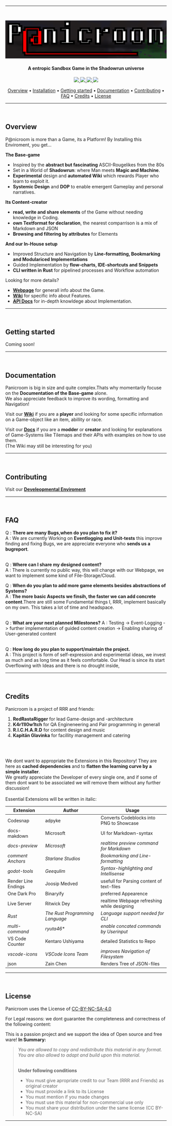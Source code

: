 
 

---
<br>

![P@tnicroom](Assets/Title.png)

<h4 align="center">A entropic Sandbox Game in the Shadowrun universe</h4>

<p align="center">
    <a href="https://godotengine.org/download/windows">
    <img src="https://img.shields.io/badge/Godot-478CBF?style=for-the-badge&logo=GodotEngine&logoColor=white">
    <a href="https://github.com/Daniel-RRR/Patnic-IDE">
    <img src="https://img.shields.io/badge/Visual_Studio_Code-0078D4?style=for-the-badge&logo=visual%20studio%20code&logoColor=white">
    <a href="https://daniel-rrr.github.io">
    <img src="https://img.shields.io/badge/website-003366?style=for-the-badge&logoColor=white">
    <a href="https://daniel-rrr.github.io/docs">
    <img src="https://readthedocs.org/projects/pip/badge/?version=latest&style=for-the-badge">
</p> 



<p align="center">
    <a href="#Overview">Overview</a> •
    <a href="#Installation">Installation</a> •
    <a href="#Getting started">Getting started</a> •
    <a href="#Documentation">Documentation</a> •
    <a href="#contributing">Contributing</a> •
    <a href="#FAQ">FAQ</a> •
    <a href="#credits">Credits</a> •
    <a href="#License">License</a>
</p>


---
<br>


## Overview
P@nicroom is more than a Game, its a Platform! By Installing this Enviroment, you get...

**The Base-game**
* Inspired by the **abstract but fascinating** ASCII-Rougelikes from the 80s
* Set in a World of **Shadowrun**: where Man meets **Magic and Machine**.
* **Experimental** design and **automated Wiki** which rewards Player who learn to exploit it.
* **Systemic Design** and **DOP** to enable emergent Gameplay and personal narratives.

**Its Content-creator**
* **read, write and share elements** of the Game without needing knowledge in Coding.
* **own Textformat for declaration**, the nearest comparrison is a mix of Markdown and JSON
* **Browsing and filtering by attributes** for Elements

**And our In-House setup**
* Improved Structure and Navigation by **Line-formatting, Bookmarking and Modulariced Implementations**
* Guided Implementation by  **flow-charts, IDE-shortcuts and Snippets**
* **CLI written in Rust** for pipelined processes and Workflow automation




Looking for more details?
* [**Webpage**](https://daniel-rrr.github.io) for generall info about the Game.
* [**Wiki**](https://daniel-rrr.github.io/wiki.html) for specific info about Features.
* [**API Docs**](https://daniel-rrr.github.io/docs.html) for in-depth knowldege about Implementation.


---
<br>



## Getting started
Coming soon!



---
<br>


## Documentation
Panicroom is big in size and quite complex.Thats why momentarily focuse on the **Documentation of the Base-game** alone.  
We also appreciate feedback to improve its wording, formatting and Navigation!

Visit our [**Wiki**](https://daniel-rrr.github.io/wiki.html) if you are a **player** and looking for some specific information on a Game-object like an item, abillity or race.

Visit our [**Docs**](https://daniel-rrr.github.io/docs.html) if you are a **modder** or **creator** and looking for explanations of Game-Systems like Tilemaps and their APIs with examples on how to use them.  
(The Wiki may still be interesting for you)



---
<br>


## Contributing
Visit our [**Develeopmental Enviroment**](https://github.com/Daniel-RRR/Patnic-IDE)


---
<br>


## FAQ
Q : **There are many Bugs,when do you plan to fix it?**  
A : We are currently Working on **Eventlogging and Unit-tests** this improve finding and fixing Bugs, we are appreciate everyone who **sends us a bugreport**.<br><br>

Q : **Where can I share my designed content?**  
A : There is currently no public way, this will change with our Webpage, we want to implement some kind of File-Storage/Cloud. 

Q : **When do you plan to add more game elements besides abstractions of Systems?**  
A : **The more basic Aspects we finsih, the faster we can add concrete content**.There are still some Fundamental things I, RRR, implement basically on my own. This takes a lot of time  and headspace.<br><br>

Q : **What are your next planned Milestones?**
A : Testing -> Event-Logging -> further implementation of guided content creation -> Enabling sharing of User-generated content<br><br>

Q : **How long do you plan to support/maintain the project.**  
A : This project is form of self-expression and experimental ideas, we invest as much and as long time as it feels comfortable. Our Head is since its start Overflowing with Ideas and there is no drought inside,  


---
<br>


## Credits
Panicroom is a project of RRR and friends:

1. **RedRastaRigger** for lead Game-design and -architecture
2. **K4r11l0w1tch** for QA Engineneering and Pair programming in generall
3. **R.I.C.H.A.R.D** for content design and music
4. **Kapitän Glavinka** for facillity management and catering

<br><br>

We dont want to appropriate the Extensions in this Repository!
They are here as **cached dependencies** and to **flatten the learning curve by a simple installer**.  
We greatly appreciate the Developer of every single one, and if some of them dont want to be associated we will remove them without any further discussion!
<br><br>
Essential Extensions will be written in italic:

| Extension               | Author                            | Usage                                           |
|-------------------------|-----------------------------------|-------------------------------------------------|
| Codesnap                | adpyke                            | Converts Codeblocks into PNG to Showcase        |
| docs-makdown            | Microsoft                         | UI for Markdown-syntax                          |
| *docs-preview*          | *Microsoft*                       | *realtime preview command for Markdown*         |
| *comment Anchors*       | *Starlane Studios*                | *Bookmarking and Line-formatting*               |
| *godot-tools*           | *Geequlim*                        | *Syntax-highlighting and Intellisense*          |
| Render Line Endings     | Joosip Medved                     | usefull for Parsing content of text-files       |
| One Dark Pro            | Binaryify                         | preferred Appearence                            |
| Live Server             | Ritwick Dey                       | realtime Webpage refreshing while designing     |
| *Rust*                  | *The Rust Programming Language*   | *Language support needed for CLI*               |
| *multi-command*         | *ryuta46**                        | *enable concated commands by Userinput*         |
| VS Code Counter         | Kentaro Ushiyama                  | detailed Statistics to Repo                     |
| *vscode-icons*          | *VSCode Icons Team*               | *improves Navigation of Filesystem*             |
| json                    | Zain Chen                         | Renders Tree of JSON-files                      |


---
<br>


## License
Panicroom uses the License of [CC-BY-NC-SA-4.0](creativecommons.org/licenses/by-nc-sa/4.0)

For Legal reasons: we dont guarantee the completeness and correctness of the following content:

This is a passion project and we support the idea of Open source and free ware!   **In Summary:**

>*You are allowed to copy and redistribute this material in any format.*
>*You are also allowd to adapt and build upon this material.*  <br><br>
>
>**Under following conditions**
>
>* You must give apropriate credit to our Team (RRR and Friends) as original creator
>* You must provide a link to its License
>* You must mention if you made changes
>* You must use this material for non-commercial use only
>* You must share your distribution under the same license (CC BY-NC-SA)


---
<br>






